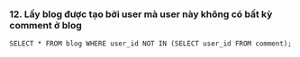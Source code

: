 ### 12. Lấy blog được tạo bởi user mà user này không có bất kỳ comment ở blog
```mysql
SELECT * FROM blog WHERE user_id NOT IN (SELECT user_id FROM comment);
```
